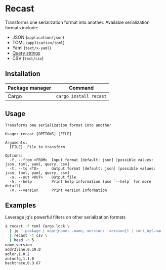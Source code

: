 # Recast

Transforms one serialization format into another. Available serialization
formats include:

- JSON (`application/json`)
- TOML (`application/toml`)
- Yaml (`text/x-yaml`)
- [Query strings](https://github.com/ljharb/qs)
- CSV (`text/csv`)

## Installation

| Package manager | Command                |
| --------------- | ---------------------- |
| Cargo           | `cargo install recast` |

## Usage

```text
Transforms one serialization format into another

Usage: recast [OPTIONS] [FILE]

Arguments:
  [FILE]  File to transform

Options:
  -f, --from <FROM>  Input format [default: json] [possible values: json, toml, yaml, query, csv]
  -t, --to <TO>      Output format [default: json] [possible values: json, toml, yaml, query, csv]
  -o, --out <OUT>    Output file
  -h, --help         Print help information (use `--help` for more detail)
  -V, --version      Print version information
```

## Examples

Leverage jq's powerful filters on other serialization formats

```sh
$ recast -f toml Cargo.lock \
  | jq '.package | map({name: .name, version: .version}) | sort_by(.name)' \
  | recast -t csv \
  | head -n 5
name,version
addr2line,0.19.0
adler,1.0.2
autocfg,1.1.0
backtrace,0.3.67
```
